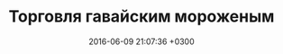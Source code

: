 ---
layout: post
title: Торговля гавайским мороженым
date:   2016-06-09 21:07:36 +0300
categories: мороженное
postimage: http://cs540109.vk.me/c540103/v540103632/28818/iiXqILfDe4s.jpg
description: Гавайское мороженое — интересный и вкусный продукт, который может украсить меню любого кафе и ресторана или же стать отдельным бизнесом при организации розничной точки. 
invest: small
type: trading
---